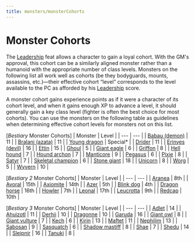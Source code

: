 ```yaml
---
title: monsters/monsterCohorts
---
```

# Monster Cohorts

The [Leadership](../feats.md#_leadership) feat allows a character to gain a loyal cohort. With the GM's approval, this cohort can be a similarly aligned monster rather than a humanoid with the appropriate number of class levels. Monsters on the following list all work well as cohorts (be they bodyguards, mounts, assassins, etc.)—their effective cohort “level” corresponds to the level available to the PC as afforded by his [Leadership](../feats.md#_leadership) score.

A monster cohort gains experience points as if it were a character of its cohort level, and when it gains enough XP to advance a level, it should generally gain a key class level (fighter is often the best choice for most cohorts). You can use the monsters on the following table as guidelines when determining effective cohort levels for monsters not on this list.

[_Bestiary_ Monster Cohorts]
| Monster | Level |
| --- | --- |
| [Babau (demon)](monsters/demon.md#_demon-babau) | 11 |
| [Bralani (azata)](monsters/azata.md#_azata-bralani) | 11 |
| [Young dragon](monsters/dragon.md) | Special\* |
| [Drider](monsters/drider.md) | 11 |
| [Erinyes (devil)](monsters/devil.md#_devil-erinyes) | 16 |
| [Ettin](monsters/ettin.md) | 15 |
| [Ghoul](monsters/ghoul.md) | 5 |
| [Giant eagle](monsters/eagle.md#_eagle-giant) | 6 |
| [Griffon](monsters/griffon.md) | 8 |
| [Hell hound](monsters/hellHound.md) | 7 |
| [Hound archon](monsters/archon.md#_archon-hound) | 7 |
| [Manticore](monsters/manticore.md) | 9 |
| [Pegasus](monsters/pegasus.md) | 6 |
| [Pixie](monsters/pixie.md) | 8 |
| [Satyr](monsters/satyr.md) | 7 |
| [Skeletal champion](monsters/skeletalChampion.md) | 6 |
| [Stone giant](monsters/giant.md#_giant-stone) | 18 |
| [Unicorn](monsters/unicorn.md) | 8 |
| [Worg](monsters/worg.md) | 5 |
| [Wyvern](monsters/wyvern.md) | 10 |

[_Bestiary 2_ Monster Cohorts]
| Monster | Level |
| --- | --- |
| [Aranea](additionalMonsters/aranea.md) | 8th |
| [Avoral](additionalMonsters/agathion.md#_agathion,-avoral) | 15th |
| [Axiomite](additionalMonsters/axiomite.md) | 14th |
| [Azer](additionalMonsters/azer.md) | 5th |
| [Blink dog](additionalMonsters/blinkdog.md) | 4th |
| [Dragon horse](additionalMonsters/dragonhorse.md) | 16th |
| [Howler](additionalMonsters/howler.md) | 7th |
| [Leonal](additionalMonsters/agathion.md#_agathion,-leonal) | 17th |
| [Leucrotta](additionalMonsters/leucrotta.md) | 9th |
| [Redcap](additionalMonsters/redcap.md) | 10th |

[_Bestiary 3_ Monster Cohorts]
| Monster | Level |
| --- | --- |
| [Adlet](bestiary3/adlet.md) | 14 |
| [Ahuizotl](bestiary3/ahuizotl.md) | 11 |
| [Derhii](bestiary3/derhii.md) | 10 |
| [Dragonne](bestiary3/dragonne.md) | 10 |
| [Garuda](bestiary3/garuda.md) | 16 |
| [Giant owl](bestiary3/owl.md) | 8 |
| [Giant vulture](bestiary3/vulture.md) | 7 |
| [Kech](bestiary3/kech.md) | 6 |
| [Kirin](bestiary3/kirin.md) | 13 |
| [Maftet](bestiary3/maftet.md) | 11 |
| [Nephilim](bestiary3/nephilim.md) | 13 |
| [Sabosan](bestiary3/sabosan.md) | 9 |
| [Sasquatch](bestiary3/sasquatch.md) | 6 |
| [Shadow mastiff](bestiary3/shadowMastiff.md) | 8 |
| [Shae](bestiary3/shae.md) | 7 |
| [Shedu](bestiary3/shedu.md) | 14 |
| [Sleipnir](bestiary3/sleipnir.md) | 16 |
| [Tanuki](bestiary3/tanuki.md) | 8 |

